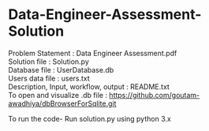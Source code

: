 # Data-Engineer-Assessment-Solution
Problem Statement : Data Engineer Assessment.pdf <br/>
Solution file : Solution.py <br/>
Database file : UserDatabase.db <br/>
Users data file : users.txt <br/>
Description, Input, workflow, output : README.txt <br/>
To open and visualize .db file : https://github.com/goutam-awadhiya/dbBrowserForSqlite.git <br/>

To run the code-
Run solution.py using python 3.x
